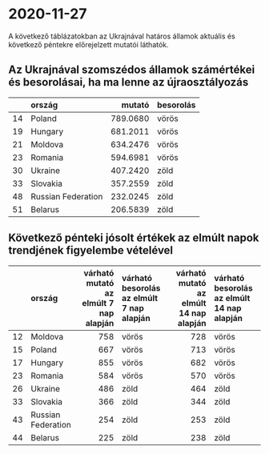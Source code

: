 # 2020-11-27
A következő táblázatokban az Ukrajnával határos államok aktuális és következő péntekre előrejelzett mutatói láthatók.
## Az Ukrajnával szomszédos államok számértékei és besorolásai, ha ma lenne az újraosztályozás

|   |ország             |   mutató|besorolás |
|:--|:------------------|--------:|:---------|
|14 |Poland             | 789.0680|vörös     |
|19 |Hungary            | 681.2011|vörös     |
|21 |Moldova            | 634.2476|vörös     |
|23 |Romania            | 594.6981|vörös     |
|30 |Ukraine            | 407.2420|zöld      |
|33 |Slovakia           | 357.2559|zöld      |
|48 |Russian Federation | 232.0245|zöld      |
|51 |Belarus            | 206.5839|zöld      |
## Következő pénteki jósolt értékek az elmúlt napok trendjének figyelembe vételével
|   |ország             | várható mutató az elmúlt 7 nap alapján|várható besorolás az elmúlt 7 nap alapján | várható mutató az elmúlt 14 nap alapján|várható besorolás az elmúlt 14 nap alapján |
|:--|:------------------|--------------------------------------:|:-----------------------------------------|---------------------------------------:|:------------------------------------------|
|12 |Moldova            |                                    758|vörös                                     |                                     728|vörös                                      |
|15 |Poland             |                                    667|vörös                                     |                                     713|vörös                                      |
|17 |Hungary            |                                    855|vörös                                     |                                     682|vörös                                      |
|23 |Romania            |                                    584|vörös                                     |                                     570|vörös                                      |
|26 |Ukraine            |                                    486|zöld                                      |                                     464|zöld                                       |
|33 |Slovakia           |                                    366|zöld                                      |                                     344|zöld                                       |
|43 |Russian Federation |                                    254|zöld                                      |                                     253|zöld                                       |
|44 |Belarus            |                                    225|zöld                                      |                                     238|zöld                                       |
